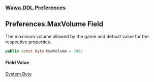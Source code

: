 ### [Wawa.DDL](Wawa.DDL.md 'Wawa.DDL').[Preferences](Preferences.md 'Wawa.DDL.Preferences')

## Preferences.MaxVolume Field

The maximum volume allowed by the game and default value for the respective properties.

```csharp
public const byte MaxVolume = 100;
```

#### Field Value
[System.Byte](https://docs.microsoft.com/en-us/dotnet/api/System.Byte 'System.Byte')